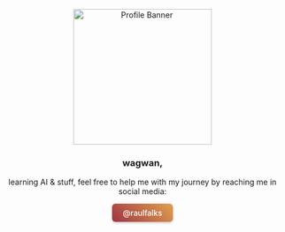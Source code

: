 <div align="center">

<a href="https://static.wikia.nocookie.net/logopedia/images/e/e8/DropoutBear.svg/revision/latest/scale-to-width-down/250?cb=20240115192643">
  <img src="https://static.wikia.nocookie.net/logopedia/images/e/e8/DropoutBear.svg/revision/latest/scale-to-width-down/250?cb=20240115192643" width="250" height="246" alt="Profile Banner">
</a>

<h3>wagwan,</h3>

<p>learning AI & stuff, feel free to help me with my journey by reaching me in social media:</p>

<a href="https://twitter.com/raulfalks" style="background: linear-gradient(45deg, #9F3443, #E0A04F); color: white; text-decoration: none; padding: 8px 20px; border-radius: 6px; font-weight: 500; display: inline-block; box-shadow: 0 2px 4px rgba(0,0,0,0.2);">
  @raulfalks
</a>

</div>
